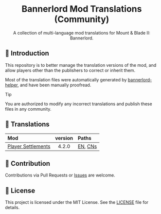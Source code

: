 <div align="center">

<h1>Bannerlord Mod Translations (Community)</h1>

A collection of multi-language mod translations for Mount & Blade II: Bannerlord.

</div>

## 📖 Introduction

This repository is to better manage the translation versions of the mod, and allow players other than the publishers to
correct or inherit them.

Most of the translation files were automatically generated
by [bannerlord-helper](https://github.com/gengark/bannerlord-helper), and have been manually proofread.

> [!TIP]
>
> You are authorized to modify any incorrect translations and publish these files in any community.

## 📑 Translations

| Mod                                                                                | version | Paths                                                                                                                           |
|:-----------------------------------------------------------------------------------|:-------:|:--------------------------------------------------------------------------------------------------------------------------------|
| [Player Settlements](https://www.nexusmods.com/mountandblade2bannerlord/mods/7298) |  4.2.0  | [EN](packages/PlayerSettlements/v4.2.0/ModuleData/Languages), [CNs](packages/PlayerSettlements/v4.2.0/ModuleData/Languages/CNs) |

## 🤝 Contribution

Contributions via Pull Requests or [Issues](https://github.com/gengark/bannerlord-mod-translations/issues) are welcome.

## 📄 License

This project is licensed under the MIT License. See the [LICENSE](LICENSE) file for details.
